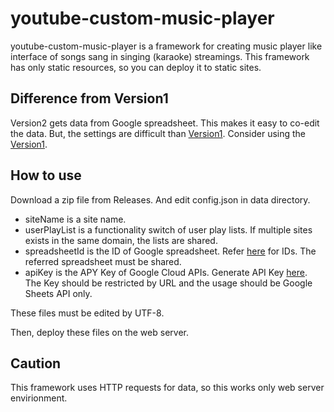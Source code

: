# youtube-custom-music-player
youtube-custom-music-player is a framework for creating music player like interface of songs sang in singing (karaoke) streamings.
This framework has only static resources, so you can deploy it to static sites.

## Difference from Version1
Version2 gets data from Google spreadsheet. This makes it easy to co-edit the data.
But, the settings are difficult than [Version1](https://github.com/rutilicus/youtube-custom-music-player/tree/V1xx). Consider using the [Version1](https://github.com/rutilicus/youtube-custom-music-player/tree/V1xx).

## How to use
Download a zip file from Releases.
And edit config.json in data directory.
- siteName is a site name.
- userPlayList is a functionality switch of user play lists. If multiple sites exists in the same domain, the lists are shared.
- spreadsheetId is the ID of Google spreadsheet. Refer [here](https://developers.google.com/sheets/api/guides/concepts) for IDs. The referred spreadsheet must be shared.
- apiKey is the APY Key of Google Cloud APIs. Generate API Key [here](https://console.cloud.google.com/apis/credentials). The Key should be restricted by URL and the usage should be Google Sheets API only.

These files must be edited by UTF-8.

Then, deploy these files on the web server.

## Caution
This framework uses HTTP requests for data, so this works only web server envirionment.
